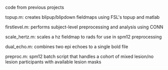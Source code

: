 code from previous projects

topup.m: creates blipup/blipdown fieldmaps using FSL's topup and matlab

firstlevel.m: performs subject-level preprocessing and analysis using CONN

scale_hertz.m: scales a hz fieldmap to rads for use in spm12 preprocessing

dual_echo.m: combines two epi echoes to a single bold file

preproc.m: spm12 batch script that handles a cohort of mixed lesion/no lesion participants with available lesion masks

